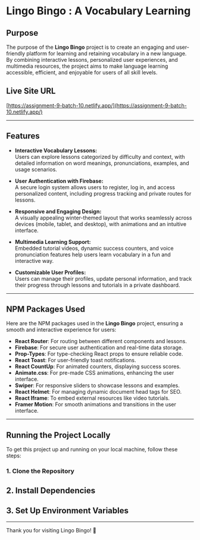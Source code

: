 # Lingo Bingo : A Vocabulary Learning

## Purpose

The purpose of the **Lingo Bingo** project is to create an engaging and user-friendly platform for learning and retaining vocabulary in a new language. By combining interactive lessons, personalized user experiences, and multimedia resources, the project aims to make language learning accessible, efficient, and enjoyable for users of all skill levels.

## Live Site URL

[https://assignment-9-batch-10.netlify.app/](https://assignment-9-batch-10.netlify.app/)

---

## Features

- **Interactive Vocabulary Lessons:**  
  Users can explore lessons categorized by difficulty and context, with detailed information on word meanings, pronunciations, examples, and usage scenarios.

- **User Authentication with Firebase:**  
  A secure login system allows users to register, log in, and access personalized content, including progress tracking and private routes for lessons.

- **Responsive and Engaging Design:**  
  A visually appealing winter-themed layout that works seamlessly across devices (mobile, tablet, and desktop), with animations and an intuitive interface.

- **Multimedia Learning Support:**  
  Embedded tutorial videos, dynamic success counters, and voice pronunciation features help users learn vocabulary in a fun and interactive way.

- **Customizable User Profiles:**  
  Users can manage their profiles, update personal information, and track their progress through lessons and tutorials in a private dashboard.

---

## NPM Packages Used

Here are the NPM packages used in the **Lingo Bingo** project, ensuring a smooth and interactive experience for users:

- **React Router**: For routing between different components and lessons.
- **Firebase**: For secure user authentication and real-time data storage.
- **Prop-Types**: For type-checking React props to ensure reliable code.
- **React Toast**: For user-friendly toast notifications.
- **React CountUp**: For animated counters, displaying success scores.
- **Animate.css**: For pre-made CSS animations, enhancing the user interface.
- **Swiper**: For responsive sliders to showcase lessons and examples.
- **React Helmet**: For managing dynamic document head tags for SEO.
- **React Iframe**: To embed external resources like video tutorials.
- **Framer Motion**: For smooth animations and transitions in the user interface.

---

## Running the Project Locally

To get this project up and running on your local machine, follow these steps:

### 1. Clone the Repository

## 2. Install Dependencies

## 3. Set Up Environment Variables

---

Thank you for visiting Lingo Bingo! 🚀
